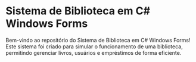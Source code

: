 # Sistema de Biblioteca em C# Windows Forms
Bem-vindo ao repositório do Sistema de Biblioteca em C# Windows Forms! Este sistema foi criado para simular o funcionamento de uma biblioteca, permitindo gerenciar livros, usuários e empréstimos de forma eficiente.
